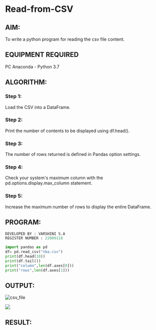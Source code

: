 # Read-from-CSV

## AIM:
To write a python program for reading the csv file content.

## EQUIPMENT REQUIRED
PC Anaconda - Python 3.7

## ALGORITHM:

### Step 1:
Load the CSV into a DataFrame.

### Step 2:
Print the number of contents to be displayed using df.head().

### Step 3:
The number of rows returned is defined in Pandas option settings.

### Step 4:
Check your system's maximum column with the pd.options.display.max_column statement.

### Step 5:
Increase the maximum number of rows to display the entire DataFrame.

## PROGRAM:
```python
DEVELOPED BY : VARSHINI S.A
REGISTER NUMBER : 22009118

import pandas as pd
df= pd.read_csv("nba.csv")
print(df.head(10))
print(df.tail())
print("column",len(df.axes[0]))
print("rows",len(df.axes[1]))


```
## OUTPUT:
![csv_file](https://user-images.githubusercontent.com/119401150/215275678-d2821ec2-5a8e-40c4-b11f-dec688407d63.png)

![](csv_file.png) 


## RESULT:
